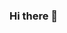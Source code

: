 ### Hi there 👋

<!--
**Iulia-H/iulia-h** is a ✨ _special_ ✨ repository because its `README.md` (this file) appears on your GitHub profile.

Here are some ideas to get you started:

- 🔭 I’m currently working on myself
- 🌱 I’m currently learning React Native
- 🤔 I’m looking to help with open source projects
- 📫 How to reach me: ...
- 😄 Pronouns: She/Her/Hers
- ⚡ Fun fact: ...
-->

